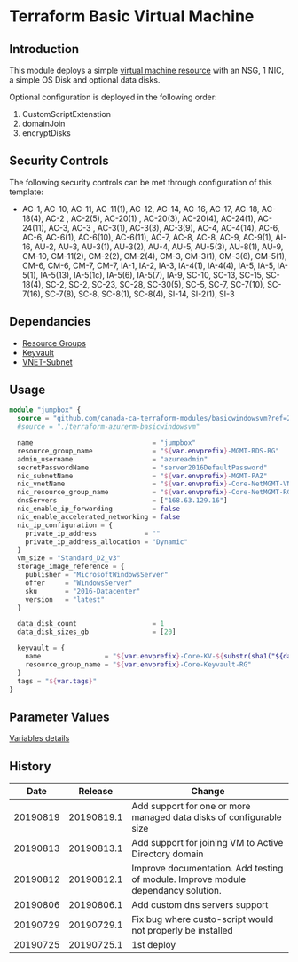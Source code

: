 # Terraform Basic Virtual Machine

## Introduction

This module deploys a simple [virtual machine resource](https://docs.microsoft.com/en-us/azure/templates/microsoft.compute/2019-03-01/virtualmachines) with an NSG, 1 NIC, a simple OS Disk and optional data disks.

Optional configuration is deployed in the following order:

1. CustomScriptExtenstion
2. domainJoin
3. encryptDisks

## Security Controls

The following security controls can be met through configuration of this template:

* AC-1, AC-10, AC-11, AC-11(1), AC-12, AC-14, AC-16, AC-17, AC-18, AC-18(4), AC-2 , AC-2(5), AC-20(1) , AC-20(3), AC-20(4), AC-24(1), AC-24(11), AC-3, AC-3 , AC-3(1), AC-3(3), AC-3(9), AC-4, AC-4(14), AC-6, AC-6, AC-6(1), AC-6(10), AC-6(11), AC-7, AC-8, AC-8, AC-9, AC-9(1), AI-16, AU-2, AU-3, AU-3(1), AU-3(2), AU-4, AU-5, AU-5(3), AU-8(1), AU-9, CM-10, CM-11(2), CM-2(2), CM-2(4), CM-3, CM-3(1), CM-3(6), CM-5(1), CM-6, CM-6, CM-7, CM-7, IA-1, IA-2, IA-3, IA-4(1), IA-4(4), IA-5, IA-5, IA-5(1), IA-5(13), IA-5(1c), IA-5(6), IA-5(7), IA-9, SC-10, SC-13, SC-15, SC-18(4), SC-2, SC-2, SC-23, SC-28, SC-30(5), SC-5, SC-7, SC-7(10), SC-7(16), SC-7(8), SC-8, SC-8(1), SC-8(4), SI-14, SI-2(1), SI-3

## Dependancies

* [Resource Groups](https://github.com/canada-ca-azure-templates/resourcegroups/blob/master/readme.md)
* [Keyvault](https://github.com/canada-ca-azure-templates/keyvaults/blob/master/readme.md)
* [VNET-Subnet](https://github.com/canada-ca-azure-templates/vnet-subnet/blob/master/readme.md)

## Usage

```terraform
module "jumpbox" {
  source = "github.com/canada-ca-terraform-modules/basicwindowsvm?ref=20190725.1"
  #source = "./terraform-azurerm-basicwindowsvm"

  name                              = "jumpbox"
  resource_group_name               = "${var.envprefix}-MGMT-RDS-RG"
  admin_username                    = "azureadmin"
  secretPasswordName                = "server2016DefaultPassword"
  nic_subnetName                    = "${var.envprefix}-MGMT-PAZ"
  nic_vnetName                      = "${var.envprefix}-Core-NetMGMT-VNET"
  nic_resource_group_name           = "${var.envprefix}-Core-NetMGMT-RG"
  dnsServers                        = ["168.63.129.16"]
  nic_enable_ip_forwarding          = false
  nic_enable_accelerated_networking = false
  nic_ip_configuration = {
    private_ip_address            = ""
    private_ip_address_allocation = "Dynamic"
  }
  vm_size = "Standard_D2_v3"
  storage_image_reference = {
    publisher = "MicrosoftWindowsServer"
    offer     = "WindowsServer"
    sku       = "2016-Datacenter"
    version   = "latest"
  }

  data_disk_count                   = 1
  data_disk_sizes_gb                = [20]

  keyvault = {
    name                = "${var.envprefix}-Core-KV-${substr(sha1("${data.azurerm_client_config.current.subscription_id}${var.envprefix}-Core-Keyvault-RG"), 0, 8)}"
    resource_group_name = "${var.envprefix}-Core-Keyvault-RG"
  }
  tags = "${var.tags}"
}
```

## Parameter Values

[Variables details](variables.tf)

## History

| Date     | Release    | Change                                                                            |
| -------- | ---------- | --------------------------------------------------------------------------------- |
| 20190819 | 20190819.1 | Add support for one or more managed data disks of configurable size               |
| 20190813 | 20190813.1 | Add support for joining VM to Active Directory domain                             |
| 20190812 | 20190812.1 | Improve documentation. Add testing of module. Improve module dependancy solution. |
| 20190806 | 20190806.1 | Add custom dns servers support                                                    |
| 20190729 | 20190729.1 | Fix bug where custo-script would not properly be installed                        |
| 20190725 | 20190725.1 | 1st deploy                                                                        |
